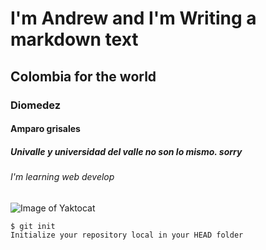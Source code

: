 # I'm Andrew and I'm Writing a markdown text
## Colombia for the world
### Diomedez
#### Amparo grisales
##### Univalle y universidad del valle no son lo mismo. sorry
###### I'm learning web develop
![Image of Yaktocat](https://octodex.github.com/images/yaktocat.png)
```
$ git init
Initialize your repository local in your HEAD folder
```
